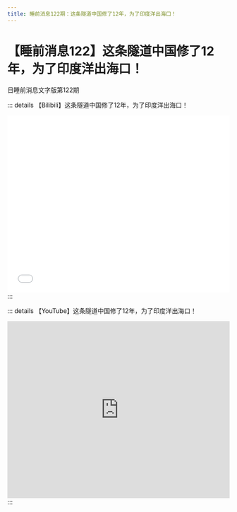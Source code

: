 ```yaml
---
title: 睡前消息122期：这条隧道中国修了12年，为了印度洋出海口！
---
```


# 【睡前消息122】这条隧道中国修了12年，为了印度洋出海口！


日睡前消息文字版第122期

::: details 【Bilibili】这条隧道中国修了12年，为了印度洋出海口！
<iframe src="//player.bilibili.com/player.html?bvid=BV1Rk4y167Sp&page=1&high_quality=1" scrolling="no" border="0" frameborder="no" framespacing="0" allowfullscreen="true" height=400 width=100%> </iframe>
:::

::: details 【YouTube】这条隧道中国修了12年，为了印度洋出海口！
<iframe width="100%" height="400" src="https://www.youtube.com/embed/m9hm2tWnlGk" frameborder="0" allow="accelerometer; autoplay; clipboard-write; encrypted-media; gyroscope; picture-in-picture" allowfullscreen></iframe>
:::
